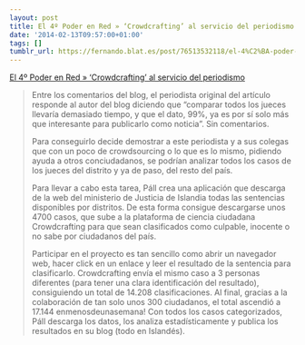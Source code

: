 ```yaml
---
layout: post
title: El 4º Poder en Red » ‘Crowdcrafting’ al servicio del periodismo
date: '2014-02-13T09:57:00+01:00'
tags: []
tumblr_url: https://fernando.blat.es/post/76513532118/el-4%C2%BA-poder-en-red-crowdcrafting-al-servicio
---
```

[El 4º Poder en Red » ‘Crowdcrafting’ al servicio del periodismo](http://blogs.publico.es/el-cuarto-poder-en-red/2014/02/10/crowdcrafting-al-servicio-del-periodismo/)  

> Entre los comentarios del blog, el periodista original del artículo responde al autor del blog diciendo que “comparar todos los jueces llevaría demasiado tiempo, y que el dato, 99%, ya es por sí solo más que interesante para publicarlo como noticia”. Sin comentarios.
> 
> Para conseguirlo decide demostrar a este periodista y a sus colegas que con un poco de crowdsourcing o lo que es lo mismo, pidiendo ayuda a otros conciudadanos, se podrían analizar todos los casos de los jueces del distrito y ya de paso, del resto del país.
> 
> Para llevar a cabo esta tarea, Páll crea una aplicación que descarga de la web del ministerio de Justicia de Islandia todas las sentencias disponibles por distritos. De esta forma consigue descargarse unos 4700 casos, que sube a la plataforma de ciencia ciudadana Crowdcrafting para que sean clasificados como culpable, inocente o no sabe por ciudadanos del país.
> 
> Participar en el proyecto es tan sencillo como abrir un navegador web, hacer click en un enlace y leer el resultado de la sentencia para clasificarlo. Crowdcrafting envía el mismo caso a 3 personas diferentes (para tener una clara identificación del resultado), consiguiendo un total de 14.208 clasificaciones. Al final, gracias a la colaboración de tan solo unos 300 ciudadanos, el total ascendió a 17.144 enmenosdeunasemana! Con todos los casos categorizados, Páll descarga los datos, los analiza estadísticamente y publica los resultados en su blog (todo en Islandés).
